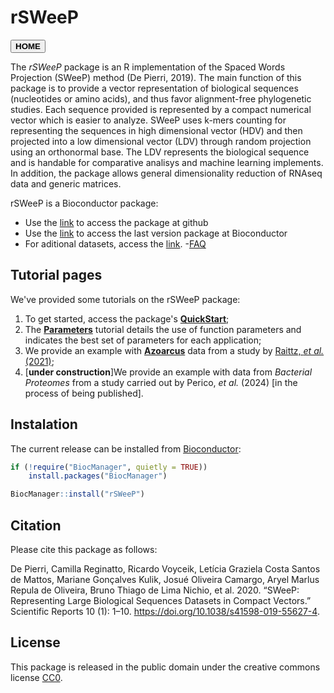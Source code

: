# rSWeeP

<button onclick="window.location.href='https://aibialab.github.io/';">**HOME**</button>

The *rSWeeP* package is an R implementation of the Spaced Words Projection (SWeeP) method (De Pierri, 2019). The main function of this package is to provide a vector representation of biological sequences (nucleotides or amino acids), and thus favor alignment-free phylogenetic studies. Each sequence provided is represented by a compact numerical vector which is easier to analyze. SWeeP uses k-mers counting for representing the sequences in high dimensional vector (HDV) and then projected into a low dimensional vector (LDV) through random projection using an orthonormal base. The LDV represents the biological sequence and is handable for comparative analisys and machine learning implements.
In addition, the package allows general dimensionality reduction of RNAseq data and generic matrices. 

  
rSWeeP is a Bioconductor package:

- Use the [link](https://github.com/CamilaPPerico/rSWeeP) to access the package at github
- Use the [link](https://bioconductor.org/packages/devel/bioc/html/rSWeeP.html) to access the last version package at Bioconductor
- For aditional datasets, access the [link](https://github.com/CamilaPPerico/rSWeeP_datasets).
-[FAQ](https://github.com/orgs/AIBIAlab/discussions)

## Tutorial pages

We've provided some tutorials on the rSWeeP package:
1. To get started, access the package's [**QuickStart**](https://aibialab.github.io/rSWeeP_quickstart.html);
2. The [**Parameters**](https://aibialab.github.io/rSWeeP_parameters.html) tutorial details the use of function parameters and indicates the best set of parameters for each application;
3. We provide an example with [**Azoarcus**](https://aibialab.github.io/rSWeeP_Azoarcus.html) data from a study by [Raittz, *et al.* (2021)](https://doi.org/10.3390/genes12010071);
4. [**under construction**]We provide an example with data from *Bacterial Proteomes* from a study carried out by Perico, *et al.* (2024) [in the process of being published].

## Instalation

The current release can be installed from [Bioconductor](https://bioconductor.org/packages/release/bioc/html/rSWeeP.html):

```r
if (!require("BiocManager", quietly = TRUE))
    install.packages("BiocManager")

BiocManager::install("rSWeeP")
```

## Citation

Please cite this package as follows:

De Pierri, Camilla Reginatto, Ricardo Voyceik, Letı́cia Graziela Costa Santos de Mattos, Mariane Gonçalves Kulik, Josué Oliveira Camargo, Aryel Marlus Repula de Oliveira, Bruno Thiago de Lima Nichio, et al. 2020. “SWeeP: Representing Large Biological Sequences Datasets in Compact Vectors.” Scientific Reports 10 (1): 1–10. <https://doi.org/10.1038/s41598-019-55627-4>. 

## License

This package is released in the public domain under the creative commons license [CC0](https://tldrlegal.com/license/creative-commons-cc0-1.0-universal). 
